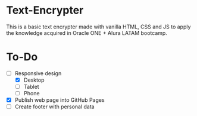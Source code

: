 # Text-Encrypter
This is a basic text encrypter made with vanilla HTML, CSS and JS to
apply the knowledge acquired in Oracle ONE + Alura LATAM bootcamp.

# To-Do
- [ ] Responsive design
    - [x] Desktop
    - [ ] Tablet
    - [ ] Phone
- [x] Publish web page into GitHub Pages
- [ ] Create footer with personal data
